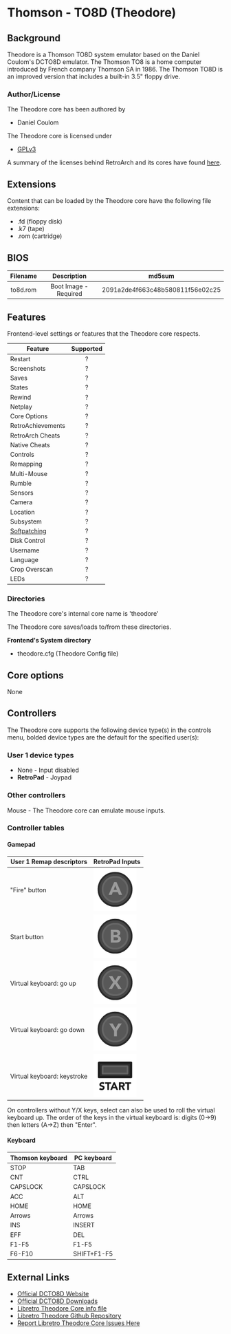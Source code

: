# Thomson - TO8D (Theodore)

## Background

Theodore is a Thomson TO8D system emulator based on the Daniel Coulom's DCTO8D emulator. The Thomson TO8 is a home computer introduced by French company Thomson SA in 1986. The Thomson TO8D is an improved version that includes a built-in 3.5" floppy drive.

### Author/License

The Theodore core has been authored by

- Daniel Coulom

The Theodore core is licensed under

- [GPLv3](https://github.com/Zlika/theodore/blob/master/LICENSE)

A summary of the licenses behind RetroArch and its cores have found [here](https://docs.libretro.com/tech/licenses/).

## Extensions

Content that can be loaded by the Theodore core have the following file extensions:

- .fd (floppy disk)
- .k7 (tape)
- .rom (cartridge)

## BIOS

| Filename | Description               | md5sum                           |
|:--------:|:-------------------------:|:--------------------------------:|
| to8d.rom | Boot Image - Required     | 2091a2de4f663c48b580811f56e02c25 |

## Features

Frontend-level settings or features that the Theodore core respects.

| Feature           | Supported |
|-------------------|:---------:|
| Restart           | ?         |
| Screenshots       | ?         |
| Saves             | ?         |
| States            | ?         |
| Rewind            | ?         |
| Netplay           | ?         |
| Core Options      | ?         |
| RetroAchievements | ?         |
| RetroArch Cheats  | ?         |
| Native Cheats     | ?         |
| Controls          | ?         |
| Remapping         | ?         |
| Multi-Mouse       | ?         |
| Rumble            | ?         |
| Sensors           | ?         |
| Camera            | ?         |
| Location          | ?         |
| Subsystem         | ?         |
| [Softpatching](https://docs.libretro.com/guides/softpatching/) | ?         |
| Disk Control      | ?         |
| Username          | ?         |
| Language          | ?         |
| Crop Overscan     | ?         |
| LEDs              | ?         |

### Directories

The Theodore core's internal core name is 'theodore'

The Theodore core saves/loads to/from these directories.

**Frontend's System directory**

- theodore.cfg (Theodore Config file)

## Core options

None

## Controllers

The Theodore core supports the following device type(s) in the controls menu, bolded device types are the default for the specified user(s):

### User 1 device types

- None - Input disabled
- **RetroPad** - Joypad

### Other controllers

Mouse - The Theodore core can emulate mouse inputs.

### Controller tables

#### Gamepad

| User 1 Remap descriptors    | RetroPad Inputs                        |
|-----------------------------|----------------------------------------|
| "Fire" button               | ![](../image/retropad/retro_a.png)     |
| Start button                | ![](../image/retropad/retro_b.png)     |
| Virtual keyboard: go up     | ![](../image/retropad/retro_x.png)     |
| Virtual keyboard: go down   | ![](../image/retropad/retro_y.png)     |
| Virtual keyboard: keystroke | ![](../image/retropad/retro_start.png) |

On controllers without Y/X keys, select can also be used to roll the virtual keyboard up. The order of the keys in the virtual keyboard is: digits (0->9) then letters (A->Z) then "Enter".

#### Keyboard

| Thomson keyboard | PC keyboard |
|------------------|-------------|
|STOP              | TAB         |
|CNT               | CTRL        |
|CAPSLOCK          | CAPSLOCK    |
|ACC               | ALT         |
|HOME              | HOME        |
|Arrows            | Arrows      |
|INS               | INSERT      |
|EFF               | DEL         |
|F1-F5             | F1-F5       |
|F6-F10            | SHIFT+F1-F5 |


## External Links

- [Official DCTO8D Website](http://dcto8.free.fr/)
- [Official DCTO8D Downloads](http://dcto8.free.fr/dcto8d.2009/dcto8d_fr.html)
- [Libretro Theodore Core info file](https://github.com/libretro/libretro-super/blob/master/dist/info/theodore_libretro.info)
- [Libretro Theodore Github Repository](https://github.com/Zlika/theodore)
- [Report Libretro Theodore Core Issues Here](https://github.com/Zlika/theodore/issues)
